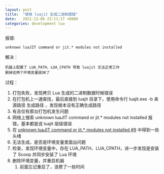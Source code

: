 ```yaml
---
layout: post
title:  "使用 luajit 生成二进制报错"
date:   2021-12-06 23:11:17 +0800
categories: development lua
---
```

报错:
```
unknown luaJIT command or jit.* modules not installed
```

解决：
```
机器上配置了 LUA_PATH、LUA_CPATH 导致 luajit 无法正常工作
删掉这两个环境变量就OK了
```
  
过程：
1. 打包失败，发现拷贝 Lua 生成的二进制数据时候错误
1. 在打包机上一通查找，最后直接到 luajit 目录下，使用命令行 luajit.exe -b 来源路径 生成路径 ，发现根本没有正确生成路径
1. 有且仅有那台打包机发生问题
1. 网络上搜索 unknown luaJIT command or jit.* modules not installed 报错，基本都是说 luajit 层级错误
1. 在 [unknown luaJIT command or jit.* modules not installed #9] 中得到一些头绪
1. 无法生成，是否是环境变量里面出问题
1. 检查，发现环境变量中，存在 LUA_PATH、LUA_CPATH，进一步发现是安装了 Scoop 并同步安装了 Lua 环境
1. 删除环境变量，并重启机器
    1. 前面忘记重启了，浪费了一些时间

[unknown luaJIT command or jit.* modules not installed #9]:https://github.com/openresty/opm/issues/9